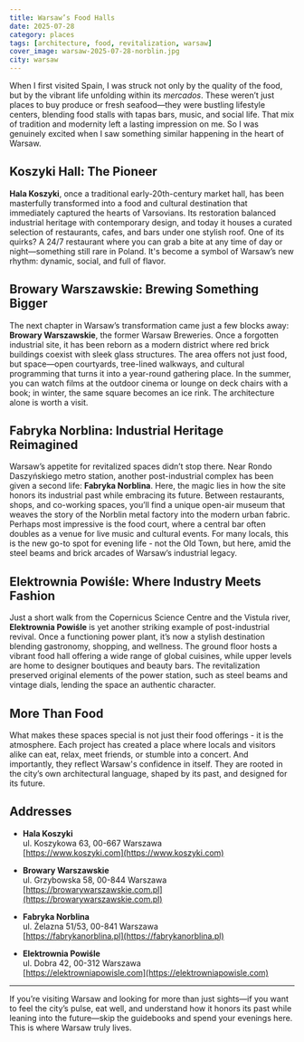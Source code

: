 ```yaml
---
title: Warsaw’s Food Halls
date: 2025-07-28
category: places
tags: [architecture, food, revitalization, warsaw]
cover_image: warsaw-2025-07-28-norblin.jpg
city: warsaw
---
```


When I first visited Spain, I was struck not only by the quality of the food, but by the vibrant life unfolding within its *mercados*. These weren’t just places to buy produce or fresh seafood—they were bustling lifestyle centers, blending food stalls with tapas bars, music, and social life. That mix of tradition and modernity left a lasting impression on me. So I was genuinely excited when I saw something similar happening in the heart of Warsaw.

## Koszyki Hall: The Pioneer

**Hala Koszyki**, once a traditional early-20th-century market hall, has been masterfully transformed into a food and cultural destination that immediately captured the hearts of Varsovians. Its restoration balanced industrial heritage with contemporary design, and today it houses a curated selection of restaurants, cafes, and bars under one stylish roof. One of its quirks? A 24/7 restaurant where you can grab a bite at any time of day or night—something still rare in Poland. It's become a symbol of Warsaw’s new rhythm: dynamic, social, and full of flavor.

## Browary Warszawskie: Brewing Something Bigger

The next chapter in Warsaw’s transformation came just a few blocks away: **Browary Warszawskie**, the former Warsaw Breweries. Once a forgotten industrial site, it has been reborn as a modern district where red brick buildings coexist with sleek glass structures. The area offers not just food, but space—open courtyards, tree-lined walkways, and cultural programming that turns it into a year-round gathering place. In the summer, you can watch films at the outdoor cinema or lounge on deck chairs with a book; in winter, the same square becomes an ice rink. The architecture alone is worth a visit.

## Fabryka Norblina: Industrial Heritage Reimagined

Warsaw’s appetite for revitalized spaces didn’t stop there. Near Rondo Daszyńskiego metro station, another post-industrial complex has been given a second life: **Fabryka Norblina**. Here, the magic lies in how the site honors its industrial past while embracing its future. Between restaurants, shops, and co-working spaces, you’ll find a unique open-air museum that weaves the story of the Norblin metal factory into the modern urban fabric. Perhaps most impressive is the food court, where a central bar often doubles as a venue for live music and cultural events. For many locals, this is the new go-to spot for evening life - not the Old Town, but here, amid the steel beams and brick arcades of Warsaw’s industrial legacy.

## Elektrownia Powiśle: Where Industry Meets Fashion

Just a short walk from the Copernicus Science Centre and the Vistula river, **Elektrownia Powiśle** is yet another striking example of post-industrial revival. Once a functioning power plant, it’s now a stylish destination blending gastronomy, shopping, and wellness. The ground floor hosts a vibrant food hall offering a wide range of global cuisines, while upper levels are home to designer boutiques and beauty bars. The revitalization preserved original elements of the power station, such as steel beams and vintage dials, lending the space an authentic character. 

## More Than Food

What makes these spaces special is not just their food offerings - it is the atmosphere. Each project has created a place where locals and visitors alike can eat, relax, meet friends, or stumble into a concert. And importantly, they reflect Warsaw's confidence in itself. They are rooted in the city’s own architectural language, shaped by its past, and designed for its future.

## Addresses

- **Hala Koszyki**  
  ul. Koszykowa 63, 00-667 Warszawa  
  [https://www.koszyki.com](https://www.koszyki.com)

- **Browary Warszawskie**  
  ul. Grzybowska 58, 00-844 Warszawa  
  [https://browarywarszawskie.com.pl](https://browarywarszawskie.com.pl)

- **Fabryka Norblina**  
  ul. Żelazna 51/53, 00-841 Warszawa  
  [https://fabrykanorblina.pl](https://fabrykanorblina.pl)

- **Elektrownia Powiśle**  
  ul. Dobra 42, 00-312 Warszawa  
  [https://elektrowniapowisle.com](https://elektrowniapowisle.com)

---

If you’re visiting Warsaw and looking for more than just sights—if you want to feel the city’s pulse, eat well, and understand how it honors its past while leaning into the future—skip the guidebooks and spend your evenings here. This is where Warsaw truly lives.
